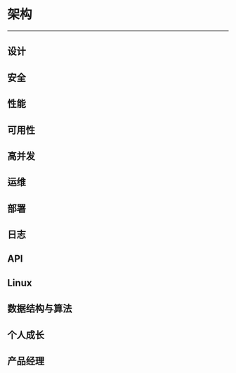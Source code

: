 # 架构
----

## 设计

## 安全

## 性能

## 可用性

## 高并发

## 运维

## 部署

## 日志

## API

## Linux

## 数据结构与算法

## 个人成长

## 产品经理

